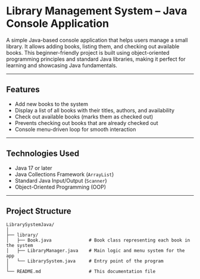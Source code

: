 #  Library Management System – Java Console Application

A simple Java-based console application that helps users manage a small library. It allows adding books, listing them, and checking out available books. This beginner-friendly project is built using object-oriented programming principles and standard Java libraries, making it perfect for learning and showcasing Java fundamentals.

---

##  Features

-  Add new books to the system  
-  Display a list of all books with their titles, authors, and availability  
-  Check out available books (marks them as checked out)  
-  Prevents checking out books that are already checked out  
-  Console menu-driven loop for smooth interaction  

---

## Technologies Used

- Java 17 or later
- Java Collections Framework (`ArrayList`)
- Standard Java Input/Output (`Scanner`)
- Object-Oriented Programming (OOP)

---

##  Project Structure

```plaintext
LibrarySystemJava/
│
├── library/
│   ├── Book.java              # Book class representing each book in the system
│   ├── LibraryManager.java    # Main logic and menu system for the app
│   └── LibrarySystem.java     # Entry point of the program
│
└── README.md                  # This documentation file


